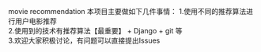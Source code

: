 movie recommendation
本项目主要做如下几件事情：
1.使用不同的推荐算法进行用户电影推荐  
2.使用到的技术有推荐算法【最重要】 + Django + git 等  
3.欢迎大家积极讨论，有问题可以直接提出Issues
